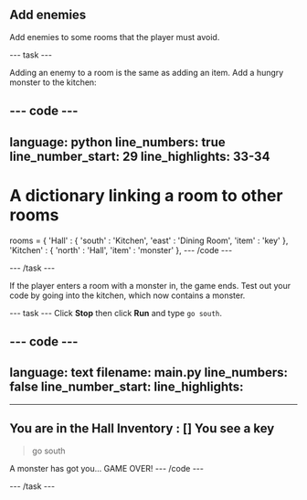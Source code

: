 ## Add enemies

Add enemies to some rooms that the player must avoid.

--- task ---

Adding an enemy to a room is the same as adding an item. Add a hungry monster to the kitchen:

--- code ---
---
language: python
line_numbers: true
line_number_start: 29
line_highlights: 33-34
---
# A dictionary linking a room to other rooms
rooms = {
    'Hall' : {
        'south' : 'Kitchen',
        'east' : 'Dining Room',
        'item' : 'key'
    },
    'Kitchen' : {
        'north' : 'Hall',
        'item' : 'monster'
    },
--- /code ---

--- /task ---

If the player enters a room with a monster in, the game ends. Test out your code by going into the kitchen, which now contains a monster.

--- task ---
Click **Stop** then click **Run** and type `go south`.

--- code ---
---
language: text
filename: main.py
line_numbers: false
line_number_start: 
line_highlights: 
---
---------------------------
You are in the Hall
Inventory : []
You see a key
---------------------------
>go south

A monster has got you... GAME OVER!
--- /code ---

--- /task ---
